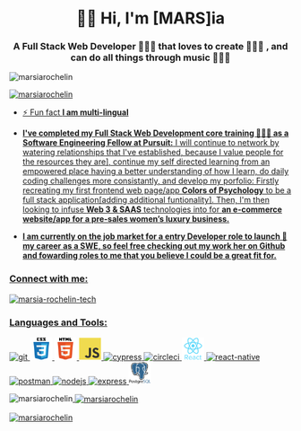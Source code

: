<h1 align="center"> 👋🏽 Hi, I'm [MARS]ia</h1>
<h3 align="center">A Full Stack Web Developer 👩🏾‍💻 that loves to create 👩🏾‍🎨 , and can do all things through music 🎵🎼🎶</h3>

<p align="left"> <img src="https://komarev.com/ghpvc/?username=marsiarochelin&label=Profile%20views&color=0e75b6&style=flat" alt="marsiarochelin" /> </p>

<p align="left"> <a href="https://github.com/ryo-ma/github-profile-trophy"><img src="https://github-profile-trophy.vercel.app/?username=marsiarochelin" alt="marsiarochelin" /> </p>

- ⚡ Fun fact **I am multi-lingual**

- **I've completed my Full Stack Web Development core training 👩🏽‍🎓 as a Software Engineering Fellow at Pursuit:**
I will continue to network by watering relationships that I've established, because I value people for the resources they are], continue my self directed learning from an empowered place having a better understanding of how I learn, do daily coding challenges more consistantly, and develop my porfolio: 
Firstly recreating my first frontend web page/app **Colors of Psychology** to be a full stack application[adding additional funtionality]. 
Then, I'm then looking to infuse **Web 3 & SAAS** technologies into for **an e-commerce website/app for a pre-sales women’s luxury business.**

- **I am currently on the job market for a entry Developer role to launch 🚀 my career as a SWE, so feel free checking out my work her on Github and fowarding roles to me that you believe I could be a great fit for.**

<h3 align="left">Connect with me:</h3>
<p align="left">
<a href="https://linkedin.com/in/marsia-rochelin-tech" target="blank"><img align="center" src="https://raw.githubusercontent.com/rahuldkjain/github-profile-readme-generator/master/src/images/icons/Social/linked-in-alt.svg" alt="marsia-rochelin-tech" height="30" width="40" />
</p>

<h3 align="left">Languages and Tools:</h3>

<!-- <p align="left"> <a href="https://developer.android.com" target="_blank" rel="noreferrer"> <img src="https://raw.githubusercontent.com/devicons/devicon/master/icons/android/android-original-wordmark.svg" alt="android" width="40" height="40"/> </a> -->

<a href="https://git-scm.com/" target="_blank" rel="noreferrer"> <img src="https://www.vectorlogo.zone/logos/git-scm/git-scm-icon.svg" alt="git" width="40" height="40"/> <a href="https://www.w3schools.com/css/" target="_blank" rel="noreferrer"> <img src="https://raw.githubusercontent.com/devicons/devicon/master/icons/css3/css3-original-wordmark.svg" alt="css3" width="40" height="40"/> 
<a href="https://www.w3.org/html/" target="_blank" rel="noreferrer"> <img src="https://raw.githubusercontent.com/devicons/devicon/master/icons/html5/html5-original-wordmark.svg" alt="html5" width="40" height="40"/> <a href="https://developer.mozilla.org/en-US/docs/Web/JavaScript" target="_blank" rel="noreferrer"> <img src="https://raw.githubusercontent.com/devicons/devicon/master/icons/javascript/javascript-original.svg" alt="javascript" width="40" height="40"/> 
<a href="https://www.cypress.io" target="_blank" rel="noreferrer"> <img src="https://www.freecodecamp.org/news/content/images/size/w2000/2020/08/cypress-io-logo-social-share-8fb8a1db3cdc0b289fad927694ecb415.png" alt="cypress" width="40" height="40"/> 
<a href="https://circleci.com" target="_blank" rel="noreferrer"> <img src="https://user-images.githubusercontent.com/107490105/209581959-26164f4f-99b6-4805-8d81-6400bf4990af.png" alt="circleci" width="40" height="40"/> <a href="https://reactjs.org/" target="_blank" rel="noreferrer"> <img src="https://raw.githubusercontent.com/devicons/devicon/master/icons/react/react-original-wordmark.svg" alt="react" width="40" height="40"/> </a> 
<a href="https://reactnative.dev/" target="_blank" rel="noreferrer"> <img src="https://reactnative.dev/img/header_logo.svg" alt="react-native" width="40" height="40"/> <a href="https://postman.com" target="_blank" rel="noreferrer"> <img src="https://www.vectorlogo.zone/logos/getpostman/getpostman-icon.svg" alt="postman" width="40" height="40"/> <a href="https://nodejs.org" target="_blank" rel="noreferrer"> <img src="https://encrypted-tbn0.gstatic.com/images?q=tbn:ANd9GcSJs5uMyfrmgKbw5PeIa_hNtC-K-Npkdg47dYhwmitEXK9tWbQCsFxCDuLjO3RvDhSChlw&usqp=CAU" alt="nodejs" width="40" height="40"/> </a> <a href="https://expressjs.com" target="_blank" rel="noreferrer"> <img src="https://expressjs.com/images/express-facebook-share.png" alt="express" width="40" height="40"/> <a href="https://www.postgresql.org" target="_blank" rel="noreferrer"> <img src="https://raw.githubusercontent.com/devicons/devicon/master/icons/postgresql/postgresql-original-wordmark.svg" alt="postgresql" width="40" height="40"/> 

<p><img align="left" src="https://github-readme-stats.vercel.app/api/top-langs?username=marsiarochelin&show_icons=true&locale=en&layout=compact" alt="marsiarochelin" /></p>
<p>&nbsp;<img align="center" src="https://github-readme-stats.vercel.app/api?username=marsiarochelin&show_icons=true&locale=en" alt="marsiarochelin" /></p>
<p><img align="center" src="https://github-readme-streak-stats.herokuapp.com/?user=marsiarochelin&" alt="marsiarochelin" /></p>
